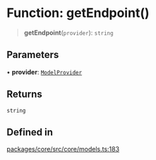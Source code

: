 # Function: getEndpoint()

> **getEndpoint**(`provider`): `string`

## Parameters

• **provider**: [`ModelProvider`](../enumerations/ModelProvider.md)

## Returns

`string`

## Defined in

[packages/core/src/core/models.ts:183](https://github.com/ai16z/eliza/blob/d30d0a6e4929f1f9ad2fee78a425cc005922c069/packages/core/src/core/models.ts#L183)
